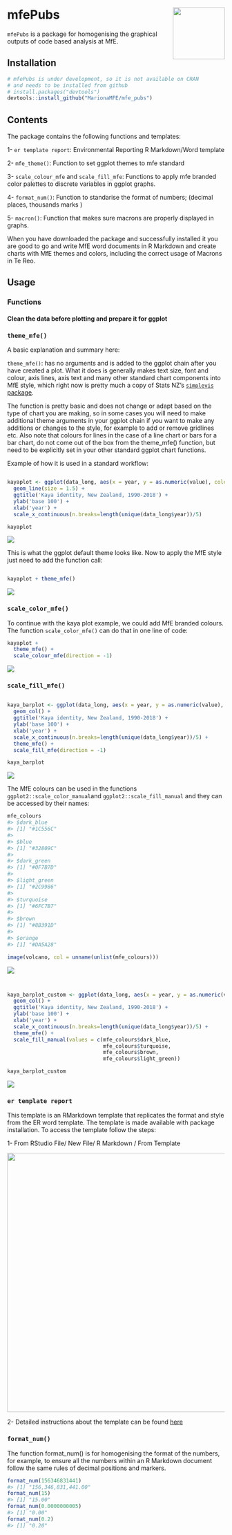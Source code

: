 
# mfePubs <img src="man/figures/mfepubslogo.png" align="right" width="120" />

`mfePubs` is a package for homogenising the graphical outputs of code
based analysis at MfE.

## Installation

``` r
# mfePubs is under development, so it is not available on CRAN
# and needs to be installed from github
# install.packages("devtools")
devtools::install_github("MarionaMFE/mfe_pubs")
```

## Contents

The package contains the following functions and templates:

1- `er template report`: Environmental Reporting R Markdown/Word
template

2- `mfe_theme()`: Function to set ggplot themes to mfe standard

3- `scale_colour_mfe` and `scale_fill_mfe`: Functions to apply mfe
branded color palettes to discrete variables in ggplot graphs.

4- `format_num()`: Function to standarise the format of numbers;
(decimal places, thousands marks )

5- `macron()`: Function that makes sure macrons are properly displayed
in graphs.

When you have downloaded the package and successfully installed it you
are good to go and write MfE word documents in R Markdown and create
charts with MfE themes and colors, including the correct usage of
Macrons in Te Reo.

## Usage

### Functions

#### Clean the data before plotting and prepare it for ggplot

### `theme_mfe()`

A basic explanation and summary here:

`theme_mfe()`: has no arguments and is added to the ggplot chain after
you have created a plot. What it does is generally makes text size, font
and colour, axis lines, axis text and many other standard chart
components into MfE style, which right now is pretty much a copy of
Stats NZ’s [`simplevis`
package](https://github.com/StatisticsNZ/simplevis).

The function is pretty basic and does not change or adapt based on the
type of chart you are making, so in some cases you will need to make
additional theme arguments in your ggplot chain if you want to make any
additions or changes to the style, for example to add or remove
gridlines etc. Also note that colours for lines in the case of a line
chart or bars for a bar chart, do not come out of the box from the
theme\_mfe() function, but need to be explicitly set in your other
standard ggplot chart functions.

Example of how it is used in a standard workflow:

``` r

kayaplot <- ggplot(data_long, aes(x = year, y = as.numeric(value), colour = variable)) +
  geom_line(size = 1.5) +
  ggtitle('Kaya identity, New Zealand, 1990-2018') +
  ylab('base 100') +
  xlab('year') +
  scale_x_continuous(n.breaks=length(unique(data_long$year))/5)

kayaplot
```

![](man/figures/README-example_theme_mfe-1.png)<!-- -->

This is what the ggplot default theme looks like. Now to apply the MfE
style just need to add the function call:

``` r

kayaplot + theme_mfe() 
```

![](man/figures/README-add_mfe_theme-1.png)<!-- -->

### `scale_color_mfe()`

To continue with the kaya plot example, we could add MfE branded
colours. The function `scale_color_mfe()` can do that in one line of
code:

``` r
kayaplot + 
  theme_mfe() +
  scale_colour_mfe(direction = -1)
```

![](man/figures/README-scale_colour-1.png)<!-- -->

### `scale_fill_mfe()`

``` r

kaya_barplot <- ggplot(data_long, aes(x = year, y = as.numeric(value), fill = variable)) +
  geom_col() +
  ggtitle('Kaya identity, New Zealand, 1990-2018') +
  ylab('base 100') +
  xlab('year') +
  scale_x_continuous(n.breaks=length(unique(data_long$year))/5) +
  theme_mfe() +
  scale_fill_mfe(direction = -1)

kaya_barplot
```

![](man/figures/README-color_discrete-1.png)<!-- -->

The MfE colours can be used in the functions
`ggplot2::scale_color_manual`and `ggplot2::scale_fill_manual` and they
can be accessed by their names:

``` r
mfe_colours
#> $dark_blue
#> [1] "#1C556C"
#> 
#> $blue
#> [1] "#32809C"
#> 
#> $dark_green
#> [1] "#0F7B7D"
#> 
#> $light_green
#> [1] "#2C9986"
#> 
#> $turquoise
#> [1] "#6FC7B7"
#> 
#> $brown
#> [1] "#8B391D"
#> 
#> $orange
#> [1] "#DA5A28"

image(volcano, col = unname(unlist(mfe_colours)))
```

![](man/figures/README-colour_custom_Scale-1.png)<!-- -->

``` r


kaya_barplot_custom <- ggplot(data_long, aes(x = year, y = as.numeric(value), fill = variable)) +
  geom_col() +
  ggtitle('Kaya identity, New Zealand, 1990-2018') +
  ylab('base 100') +
  xlab('year') +
  scale_x_continuous(n.breaks=length(unique(data_long$year))/5) +
  theme_mfe() +
  scale_fill_manual(values = c(mfe_colours$dark_blue, 
                               mfe_colours$turquoise, 
                               mfe_colours$brown, 
                               mfe_colours$light_green))

kaya_barplot_custom
```

![](man/figures/README-colour_custom_Scale-2.png)<!-- -->

### `er template report`

This template is an RMarkdown template that replicates the format and
style from the ER word template. The template is made available with
package installation. To access the template follow the steps:

1- From RStudio File/ New File/ R Markdown / From Template

<img src="man/figures/rmarkdown_template.png" align="centre" width="600" />

2- Detailed instructions about the template can be found
[here](https://github.com/mfe-nz/ER_template_markdown)

### `format_num()`

The function format\_num() is for homogenising the format of the
numbers, for example, to ensure all the numbers within an R Markdown
document follow the same rules of decimal positions and markers.

``` r
format_num(156346831441)
#> [1] "156,346,831,441.00"
format_num(15)
#> [1] "15.00"
format_num(0.0000000005)
#> [1] "0.00"
format_num(0.2)
#> [1] "0.20"
```
